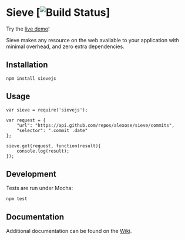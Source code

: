 Sieve [![Build Status](https://travis-ci.com/alexose/sieve.svg?branch=master)]
=====

Try the [live demo](http://sieve.alexose.com)!

Sieve makes any resource on the web available to your application with minimal overhead, and zero extra dependencies.

Installation
------------

    npm install sievejs

Usage
-----

    var sieve = require('sievejs');
    
    var request = {
        "url": "https://api.github.com/repos/alexose/sieve/commits",
        "selector": ".commit .date"
    };

    sieve.get(request, function(result){
        console.log(result);  
    });


Development
-----------

Tests are run under Mocha:

    npm test

Documentation
-------------

Additional documentation can be found on the [Wiki](https://github.com/alexose/sieve/wiki).
